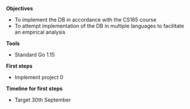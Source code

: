 **Objectives**

- To implement the DB in accordance with the CS165 course
- To attempt implementation of the DB in multiple languages to facilitate an empirical analysis


**Tools**

- Standard Go 1.15


**First steps**

- Implement project 0


**Timeline for first steps**

- Target 30th September
